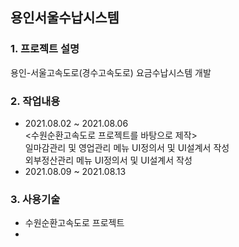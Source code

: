 ## 용인서울수납시스템
### 1. 프로젝트 설명
용인-서울고속도로(경수고속도로) 요금수납시스템 개발
### 2. 작업내용
 - 2021.08.02 ~ 2021.08.06  
 <수원순환고속도로 프로젝트를 바탕으로 제작>   
 일마감관리 및 영업관리 메뉴 UI정의서 및 UI설계서 작성   
 외부정산관리 메뉴 UI정의서 및 UI설계서 작성
 - 2021.08.09 ~ 2021.08.13
### 3. 사용기술   
 - 수원순환고속도로 프로젝트
  -  
